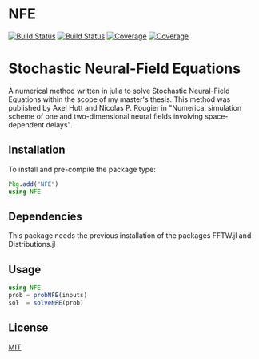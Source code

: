 # NFE

[![Build Status](https://travis-ci.com/tiagoseq/NFE.jl.svg?branch=master)](https://travis-ci.com/tiagoseq/NFE.jl)
[![Build Status](https://ci.appveyor.com/api/projects/status/github/tiagoseq/NFE.jl?svg=true)](https://ci.appveyor.com/project/tiagoseq/NFE-jl)
[![Coverage](https://codecov.io/gh/tiagoseq/NFE.jl/branch/master/graph/badge.svg)](https://codecov.io/gh/tiagoseq/NFE.jl)
[![Coverage](https://coveralls.io/repos/github/tiagoseq/NFE.jl/badge.svg?branch=master)](https://coveralls.io/github/tiagoseq/NFE.jl?branch=master)

# Stochastic Neural-Field Equations

A numerical method written in julia to solve Stochastic Neural-Field Equations within the scope of my master's thesis. This method was published by Axel Hutt and Nicolas P. Rougier in "Numerical simulation scheme of one and two-dimensional neural fields involving space-dependent delays".


## Installation

To install and pre-compile the package type:

```julia
Pkg.add("NFE")
using NFE
```

## Dependencies

This package needs the previous installation of the packages FFTW.jl and Distributions.jl

## Usage

```julia
using NFE
prob = probNFE(inputs)
sol  = solveNFE(prob)
```

## License
[MIT](https://choosealicense.com/licenses/mit/)
